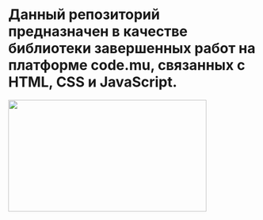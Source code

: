 # Данный репозиторий предназначен в качестве библиотеки завершенных работ на платформе code.mu, связанных с HTML, CSS и JavaScript.

<p><img align = "center" src = "" width = "400" height = "225" /> </p>
